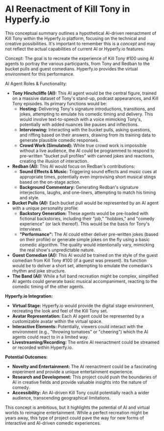# AI Reenactment of Kill Tony in Hyperfy.io

This conceptual summary outlines a hypothetical AI-driven reenactment of Kill Tony within the Hyperfy.io platform, focusing on the technical and creative possibilities.  It's important to remember this is a *concept* and may not reflect the actual capabilities of current AI or Hyperfy.io features.

Concept: The goal is to recreate the experience of Kill Tony #100 using AI agents to portray the various participants, from Tony and Redban to the bucket pulls and guest comedians.  Hyperfy.io provides the virtual environment for this performance.

AI Agent Roles & Functionality:

* **Tony Hinchcliffe (AI):** This AI agent would be the central figure, trained on a massive dataset of Tony's stand-up, podcast appearances, and Kill Tony episodes.  Its primary functions would be:
    * **Hosting:**  Delivering Tony's signature introductions, transitions, and jokes, attempting to emulate his comedic timing and delivery.  This would involve text-to-speech with a voice mimicking Tony's, potentially with added nuances like pauses and inflections.
    * **Interviewing:**  Interacting with the bucket pulls, asking questions, and riffing based on their answers, drawing from its training data to generate plausible comedic responses.
    * **Crowd Work (Simulated):**  While true crowd work is impossible without a live audience, the AI could be programmed to respond to pre-written "bucket pull profiles" with canned jokes and reactions, creating the illusion of interaction.
* **Redban (AI):** This AI would focus on Redban's contributions:
    * **Sound Effects & Music:**  Triggering sound effects and music cues at appropriate times, potentially even improvising short musical stings based on the on-stage action.
    * **Background Commentary:**  Generating Redban's signature interjections, laughs, and one-liners, attempting to match his timing and style.
* **Bucket Pulls (AI):** Each bucket pull would be represented by an AI agent with a unique personality profile:
    * **Backstory Generation:**  These agents would be pre-loaded with fictional backstories, including their "job," "hobbies," and "comedy experience" (or lack thereof).  This would be the basis for Tony's interviews.
    * **"Performance":**  The AI could either deliver pre-written jokes (based on their profile) or generate simple jokes on the fly using a basic comedic algorithm.  The quality would intentionally vary, mimicking the real show's unpredictable nature.
* **Guest Comedian (AI):** This AI would be trained on the style of the guest comedian from Kill Tony #100 (if a guest was present).  Its function would be to deliver a short set, attempting to emulate the comedian's rhythm and joke structure.
* **The Band (AI):**  While a full band recreation might be complex, simplified AI agents could generate basic musical accompaniment, reacting to the comedic timing of the other agents.

**Hyperfy.io Integration:**

* **Virtual Stage:** Hyperfy.io would provide the digital stage environment, recreating the look and feel of the Kill Tony set.
* **Avatar Representation:**  Each AI agent could be represented by a customizable avatar within the virtual space.
* **Interactive Elements:**  Potentially, viewers could interact with the environment (e.g., "throwing tomatoes" or "cheering") which the AI agents could react to in a limited way.
* **Livestreaming/Recording:** The entire AI reenactment could be streamed or recorded within Hyperfy.io.

**Potential Outcomes:**

* **Novelty and Entertainment:**  The AI reenactment could be a fascinating experiment and provide a unique entertainment experience.
* **Research and Development:**  This project could push the boundaries of AI in creative fields and provide valuable insights into the nature of comedy.
* **Accessibility:**  An AI-driven Kill Tony could potentially reach a wider audience, transcending geographical limitations.

This concept is ambitious, but it highlights the potential of AI and virtual worlds to reimagine entertainment.  While a perfect recreation might be years away, this type of project could pave the way for new forms of interactive and AI-driven comedic experiences.
